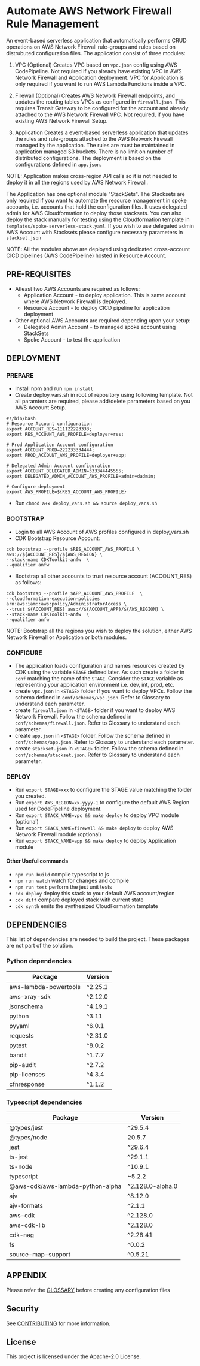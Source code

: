 # Automate AWS Network Firewall Rule Management

An event-based serverless application that automatically performs CRUD operations on AWS Network Firewall rule-groups and rules based on distrubuted configuration files. The application consist of three modules:

1. VPC (Optional)
Creates VPC based on `vpc.json` config using AWS CodePipeline. Not required if you already have existing VPC in AWS Network Firewall and Application deployment. VPC for Application is only required if you want to run AWS Lambda Functions inside a VPC.

2. Firewall (Optional)
Creates AWS Network Firewall endpoints, and updates the routing tables VPCs as configured in `firewall.json`. This requires Transit Gateway to be configured for the account and already attached to the AWS Network Firewall VPC. Not required, if you have existing AWS Network Firewall Setup.

3. Application
Creates a event-based serverless application that updates the rules and rule-groups attached to the AWS Network Firewall managed by the application. The rules are must be maintained in application managed S3 buckets. There is no limit on number of distributed configurations. The deployment is based on the configurations defined in `app.json`.

NOTE: Application makes cross-region API calls so it is not needed to deploy it in all the regions used by AWS Network Firewall. 

The Application has one optional module "StackSets". The Stacksets are only required if you want to automate the resource management in spoke accounts, i.e. accounts that hold the configuration files. It uses delegated admin for AWS Cloudformation to deploy those stacksets. You can also deploy the stack manually for testing using the Cloudformation template in `templates/spoke-serverless-stack.yaml`. If you wish to use delegated admin AWS Account with Stacksets please configure necessary parameters in `stackset.json`

NOTE: All the modules above are deployed using dedicated cross-account CICD pipelines (AWS CodePipeline) hosted in Resource Account.

## PRE-REQUISITES

* Atleast two AWS Accounts are required as follows: 
    * Application Account - to deploy application. This is same account where AWS Network Firewall is deployed.
    * Resource Account - to deploy CICD pipeline for application deployment
* Other optional AWS Accounts are required depending upon your setup:
    * Delegated Admin Account - to managed spoke account using StackSets
    * Spoke Account - to test the application

## DEPLOYMENT

### PREPARE

* Install npm and run `npm install`
* Create deploy_vars.sh in root of repository using following template. Not all paramters are required, please add/delete parameters based on you AWS Account Setup.

```
#!/bin/bash
# Resource Account configuration
export ACCOUNT_RES=111122223333;
export RES_ACCOUNT_AWS_PROFILE=deployer+res;

# Prod Application Account configuration
export ACCOUNT_PROD=222233334444;
export PROD_ACCOUNT_AWS_PROFILE=deployer+app;

# Delegated Admin Account configuration
export ACCOUNT_DELEGATED_ADMIN=333344445555;
export DELEGATED_ADMIN_ACCOUNT_AWS_PROFILE=admin+dadmin;

# Configure deployment
export AWS_PROFILE=${RES_ACCOUNT_AWS_PROFILE}
```

* Run `chmod a+x deploy_vars.sh && source deploy_vars.sh`

### BOOTSTRAP

* Login to all AWS Account of AWS profiles configured in deploy_vars.sh
* CDK Bootstrap Resource Account:

```
cdk bootstrap --profile $RES_ACCOUNT_AWS_PROFILE \
aws://${ACCOUNT_RES}/${AWS_REGION} \
--stack-name CDKToolkit-anfw  \
--qualifier anfw
```

* Bootstrap all other accounts to trust resource account (ACCOUNT_RES) as follows:

```
cdk bootstrap --profile $APP_ACCOUNT_AWS_PROFILE  \
--cloudformation-execution-policies arn:aws:iam::aws:policy/AdministratorAccess \
--trust ${ACCOUNT_RES} aws://${ACCOUNT_APP}/${AWS_REGION} \
--stack-name CDKToolkit-anfw  \
--qualifier anfw
```

NOTE: Bootstrap all the regions you wish to deploy the solution, either AWS Network Firewall or Application or both modules.

### CONFIGURE

* The application loads configuration and names resources created by CDK using the variable `STAGE` defined later. As such create a folder in `conf` matching the name of the `STAGE`. Consider the `STAGE` variable as representing your application environment i.e. dev, int, prod, etc.
* create `vpc.json` in `<STAGE>` folder if you want to deploy VPCs. Follow the schema defined in `conf/schemas/vpc.json`. Refer to Glossary to understand each parameter.
* create `firewall.json` in `<STAGE>` folder if you want to deploy AWS Network Firewall. Follow the schema defined in `conf/schemas/firewall.json`. Refer to Glossary to understand each parameter.
* create `app.json` in `<STAGE>` folder. Follow the schema defined in `conf/schemas/app.json`. Refer to Glossary to understand each parameter.
* create `stackset.json` in `<STAGE>` folder. Follow the schema defined in `conf/schemas/stackset.json`. Refer to Glossary to understand each parameter.

### DEPLOY

* Run `export STAGE=xxx` to configure the STAGE value matching the folder you created.
* Run `export AWS_REGION=xx-yyyy-1` to configure the default AWS Region used for CodePipeline deployment.
* Run `export STACK_NAME=vpc && make deploy` to deploy VPC module (optional)
* Run `export STACK_NAME=firewall && make deploy` to deploy AWS Network Firewall module (optional)
* Run `export STACK_NAME=app && make deploy` to deploy Application module

#### Other Useful commands

* `npm run build`   compile typescript to js
* `npm run watch`   watch for changes and compile
* `npm run test`    perform the jest unit tests
* `cdk deploy`      deploy this stack to your default AWS account/region
* `cdk diff`        compare deployed stack with current state
* `cdk synth`       emits the synthesized CloudFormation template


## DEPENDENCIES

This list of dependencies are needed to build the project.
These packages are not part of the solution.

### Python dependencies

| Package                | Version     |
| ---------------------- | ----------- |
| aws-lambda-powertools | ^2.25.1      |
| aws-xray-sdk           | ^2.12.0      |
| jsonschema             | ^4.19.1      |
| python                 | ^3.11        |
| pyyaml                 | ^6.0.1       |
| requests               | ^2.31.0      |
| pytest                 | ^8.0.2       |
| bandit                 | ^1.7.7       |
| pip-audit              | ^2.7.2       |
| pip-licenses           | ^4.3.4       |
| cfnresponse           | ^1.1.2       |

### Typescript dependencies

| Package                             | Version               |
| ----------------------------------- | --------------------- |
| @types/jest                         | ^29.5.4               |
| @types/node                         | 20.5.7                |
| jest                                | ^29.6.4               |
| ts-jest                             | ^29.1.1               |
| ts-node                             | ^10.9.1               |
| typescript                          | ~5.2.2                |
| @aws-cdk/aws-lambda-python-alpha    | ^2.128.0-alpha.0      |
| ajv                                 | ^8.12.0               |
| ajv-formats                         | ^2.1.1                |
| aws-cdk                             | ^2.128.0              |
| aws-cdk-lib                         | ^2.128.0              |
| cdk-nag                             | ^2.28.41              |
| fs                                  | ^0.0.2                |
| source-map-support                  | ^0.5.21               |

## APPENDIX

Please refer the [GLOSSARY](GLOSSARY.md) before creating any configuration files

## Security

See [CONTRIBUTING](CONTRIBUTING.md#security-issue-notifications) for more information.

## License

This project is licensed under the Apache-2.0 License.
